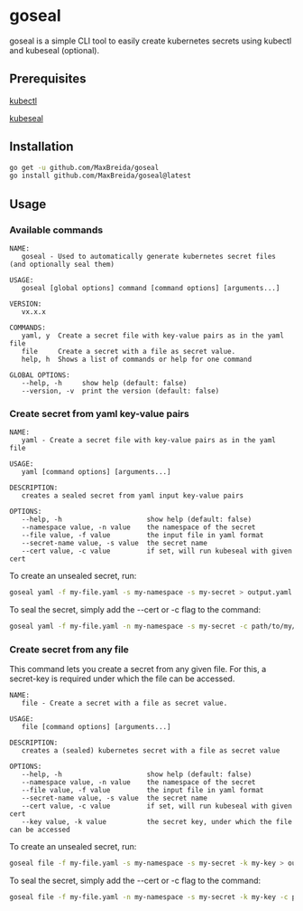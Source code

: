 # goseal

goseal is a simple CLI tool to easily create kubernetes secrets using kubectl and kubeseal (optional).

## Prerequisites

[kubectl](https://kubernetes.io/docs/reference/kubectl/kubectl/)

[kubeseal](https://fluxcd.io/docs/guides/sealed-secrets/)

## Installation

```sh
go get -u github.com/MaxBreida/goseal
go install github.com/MaxBreida/goseal@latest
```

## Usage

### Available commands

```text
NAME:
   goseal - Used to automatically generate kubernetes secret files (and optionally seal them)

USAGE:
   goseal [global options] command [command options] [arguments...]

VERSION:
   vx.x.x

COMMANDS:
   yaml, y  Create a secret file with key-value pairs as in the yaml file
   file     Create a secret with a file as secret value.
   help, h  Shows a list of commands or help for one command

GLOBAL OPTIONS:
   --help, -h     show help (default: false)
   --version, -v  print the version (default: false)
```

### Create secret from yaml key-value pairs

```text
NAME:
   yaml - Create a secret file with key-value pairs as in the yaml file

USAGE:
   yaml [command options] [arguments...]

DESCRIPTION:
   creates a sealed secret from yaml input key-value pairs

OPTIONS:
   --help, -h                     show help (default: false)
   --namespace value, -n value    the namespace of the secret
   --file value, -f value         the input file in yaml format
   --secret-name value, -s value  the secret name
   --cert value, -c value         if set, will run kubeseal with given cert
```

To create an unsealed secret, run:

```sh
goseal yaml -f my-file.yaml -s my-namespace -s my-secret > output.yaml
```

To seal the secret, simply add the --cert or -c flag to the command:

```sh
goseal yaml -f my-file.yaml -n my-namespace -s my-secret -c path/to/my/cert.pem > output.yaml
```

### Create secret from any file

This command lets you create a secret from any given file. For this, a secret-key is required under
which the file can be accessed.

```text
NAME:
   file - Create a secret with a file as secret value.

USAGE:
   file [command options] [arguments...]

DESCRIPTION:
   creates a (sealed) kubernetes secret with a file as secret value

OPTIONS:
   --help, -h                     show help (default: false)
   --namespace value, -n value    the namespace of the secret
   --file value, -f value         the input file in yaml format
   --secret-name value, -s value  the secret name
   --cert value, -c value         if set, will run kubeseal with given cert
   --key value, -k value          the secret key, under which the file can be accessed
```

To create an unsealed secret, run:

```sh
goseal file -f my-file.yaml -s my-namespace -s my-secret -k my-key > output.yaml
```

To seal the secret, simply add the --cert or -c flag to the command:

```sh
goseal file -f my-file.yaml -n my-namespace -s my-secret -k my-key -c path/to/my/cert.pem > output.yaml
```
